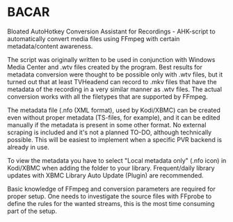 # BACAR
Bloated AutoHotkey Conversion Assistant for Recordings - AHK-script to automatically convert media files using FFmpeg with certain metadata/content awareness.

The script was originally written to be used in conjunction with Windows Media Center and .wtv files created by the program. Best results for metadata conversion were thought to be possible only with .wtv files, but it turned out that at least TVHeadend can record to .mkv files that have the metadata of the recording in a very similar manner as .wtv files. The actual conversion works with all the filetypes that are supported by FFmpeg.

The metadata file (.nfo (XML format), used by Kodi/XBMC) can be created even without proper metadata (TS-files, for example), and it can be edited manually if the metadata is present in some other format. No external scraping is included and it's not a planned TO-DO, although technically possible. This will be easiest to implement when a specific PVR backend is already in use.

To view the metadata you have to select "Local metadata only" (.nfo icon) in Kodi/XBMC when adding the folder to your library. Frequent/daily library updates with XBMC Library Auto Update (Plugin) are recommended.

Basic knowledge of FFmpeg and conversion parameters are required for proper setup. One needs to investigate the source files with FFprobe to define the rules for the wanted streams, this is the most time consuming part of the setup.
